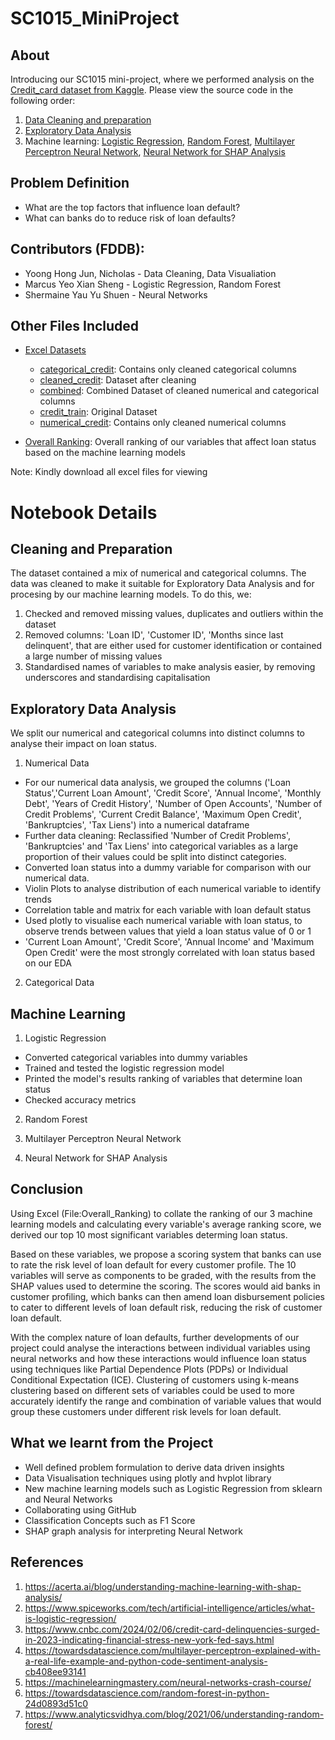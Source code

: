 # SC1015_MiniProject

## About
Introducing our SC1015 mini-project, where we performed analysis on the [Credit_card dataset from Kaggle](https://www.kaggle.com/datasets/fatmayousufmohamed/credit-card/data). Please view the source code in the following order:
1. [Data Cleaning and preparation](https://github.com/marcyeo/SC1015_MiniProject_Submission/blob/main/data%20cleaning.ipynb)
2. [Exploratory Data Analysis](https://github.com/marcyeo/SC1015_MiniProject_Submission/blob/main/exploratory%20data%20analysis.ipynb)
3. Machine learning: [Logistic Regression](https://github.com/marcyeo/SC1015_MiniProject_Submission/blob/main/Logistic%20Regression.ipynb), [Random Forest](https://github.com/marcyeo/SC1015_MiniProject_Submission/blob/main/randomforest.ipynb), [Multilayer Perceptron Neural Network](https://github.com/marcyeo/SC1015_MiniProject_Submission/blob/main/multilayer%20perceptron%20nn.ipynb), [Neural Network for SHAP Analysis](https://github.com/marcyeo/SC1015_MiniProject_Submission/blob/main/keras%20nn.ipynb)

## Problem Definition
- What are the top factors that influence loan default?
- What can banks do to reduce risk of loan defaults?

## Contributors (FDDB):
- Yoong Hong Jun, Nicholas - Data Cleaning, Data Visualiation
- Marcus Yeo Xian Sheng - Logistic Regression, Random Forest
- Shermaine Yau Yu Shuen - Neural Networks

## Other Files Included
- [Excel Datasets](https://github.com/marcyeo/SC1015_MiniProject_Submission/tree/main/datasets)
    * [categorical_credit](https://github.com/marcyeo/SC1015_MiniProject_Submission/blob/main/datasets/categorical_credit.csv): Contains only cleaned categorical columns
    * [cleaned_credit](https://github.com/marcyeo/SC1015_MiniProject_Submission/blob/main/datasets/cleaned_credit.csv): Dataset after cleaning
    * [combined](https://github.com/marcyeo/SC1015_MiniProject_Submission/blob/main/datasets/combined.csv): Combined Dataset of cleaned numerical and categorical columns 
    * [credit_train](https://github.com/marcyeo/SC1015_MiniProject_Submission/blob/main/datasets/credit_train.csv): Original Dataset
    * [numerical_credit](https://github.com/marcyeo/SC1015_MiniProject_Submission/blob/main/datasets/numerical_credit.csv): Contains only cleaned numerical columns
      
- [Overall Ranking](https://github.com/marcyeo/SC1015_MiniProject_Submission/blob/main/Overall_Ranking.xlsx): Overall ranking of our variables that affect loan status based on the machine learning models

Note: Kindly download all excel files for viewing 
                  
# Notebook Details
## Cleaning and Preparation
The dataset contained a mix of numerical and categorical columns. The data was cleaned to make it suitable for Exploratory Data Analysis and for procesing by our machine learning models. To do this, we:
1. Checked and removed missing values, duplicates and outliers within the dataset
2. Removed columns: 'Loan ID', 'Customer ID', 'Months since last delinquent', that are either used for customer identification or contained a large number of missing values
3. Standardised names of variables to make analysis easier, by removing underscores and standardising capitalisation

## Exploratory Data Analysis
We split our numerical and categorical columns into distinct columns to analyse their impact on loan status.

1. Numerical Data

- For our numerical data analysis, we grouped the columns ('Loan Status','Current Loan Amount', 'Credit Score', 'Annual Income', 'Monthly Debt', 'Years of Credit History', 'Number of Open Accounts', 'Number of Credit Problems', 'Current Credit Balance', 'Maximum Open Credit', 'Bankruptcies', 'Tax Liens') into a numerical dataframe
- Further data cleaning: Reclassified 'Number of Credit Problems', 'Bankruptcies' and 'Tax Liens' into categorical variables as a large proportion of their values could be split into distinct categories.
- Converted loan status into a dummy variable for comparison with our numerical data.
- Violin Plots to analyse distribution of each numerical variable to identify trends
- Correlation table and matrix for each variable with loan default status
- Used plotly to visualise each numerical variable with loan status, to observe trends between values that yield a loan status value of 0 or 1
- 'Current Loan Amount', 'Credit Score', 'Annual Income' and 'Maximum Open Credit' were the most strongly correlated with loan status based on our EDA


2. Categorical Data

## Machine Learning
1. Logistic Regression
- Converted categorical variables into dummy variables
- Trained and tested the logistic regression model
- Printed the model's results ranking of variables that determine loan status
- Checked accuracy metrics

2. Random Forest

3. Multilayer Perceptron Neural Network

4. Neural Network for SHAP Analysis



## Conclusion
Using Excel (File:Overall_Ranking) to collate the ranking of our 3 machine learning models and calculating every variable's average ranking score, we derived our top 10 most significant variables determing loan status.

Based on these variables, we propose a scoring system that banks can use to rate the risk level of loan default for every customer profile. The 10 variables will serve as components to be graded, with the results from the SHAP values used to determine the scoring. The scores would aid banks in customer profiling, which banks can then amend loan disbursement policies to cater to different levels of loan default risk, reducing the risk of customer loan default.

With the complex nature of loan defaults, further developments of our project could analyse the interactions between individual variables using neural networks and how these interactions would influence loan status using techniques like Partial Dependence Plots (PDPs) or Individual Conditional Expectation (ICE). Clustering of customers using k-means clustering based on different sets of variables could be used to more accurately identify the range and combination of variable values that would group these customers under different risk levels for loan default.

## What we learnt from the Project
- Well defined problem formulation to derive data driven insights
- Data Visualisation techniques using plotly and hvplot library
- New machine learning models such as Logistic Regression from sklearn and Neural Networks
- Collaborating using GitHub
- Classification Concepts such as F1 Score
- SHAP graph analysis for interpreting Neural Network

## References 
1. https://acerta.ai/blog/understanding-machine-learning-with-shap-analysis/
2. https://www.spiceworks.com/tech/artificial-intelligence/articles/what-is-logistic-regression/
3. https://www.cnbc.com/2024/02/06/credit-card-delinquencies-surged-in-2023-indicating-financial-stress-new-york-fed-says.html
4. https://towardsdatascience.com/multilayer-perceptron-explained-with-a-real-life-example-and-python-code-sentiment-analysis-cb408ee93141
5. https://machinelearningmastery.com/neural-networks-crash-course/
6. https://towardsdatascience.com/random-forest-in-python-24d0893d51c0
7. https://www.analyticsvidhya.com/blog/2021/06/understanding-random-forest/

